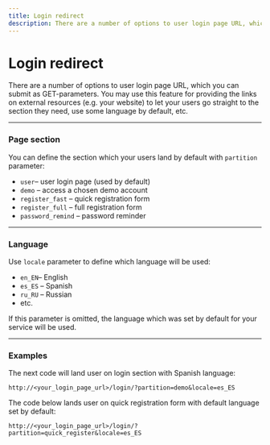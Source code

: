 ```yaml
---
title: Login redirect
description: There are a number of options to user login page URL, which you can submit as GET-parameters. You may use this feature for providing the links on external resources (e.g. your website) to let your users go straight to the section they need, use some language by default, etc.
---
```


# Login redirect

There are a number of options to user login page URL, which you can submit as GET-parameters.
You may use this feature for providing the links on external resources (e.g. your website) 
to let your users go straight to the section they need, use some language by default, etc.

***

### Page section

You can define the section which your users land by default with `partition` parameter:

*   `user`– user login page (used by default)
*   `demo` – access a chosen demo account
*   `register_fast` – quick registration form
*   `register_full` – full registration form
*   `password_remind` – password reminder

***

### Language

Use `locale` parameter to define which language will be used:

*   `en_EN`– English
*   `es_ES` – Spanish
*   `ru_RU` – Russian
*   etc.

If this parameter is omitted, the language which was set by default for your service will be used.

***

### Examples

The next code will land user on login section with Spanish language:

    http://<your_login_page_url>/login/?partition=demo&locale=es_ES

The code below lands user on quick registration form with default language set by default:

    http://<your_login_page_url>/login/?partition=quick_register&locale=es_ES
